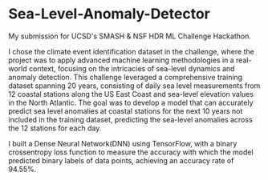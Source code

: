 # Sea-Level-Anomaly-Detector

My submission for UCSD's SMASH & NSF HDR ML Challenge Hackathon.

I chose the climate event identification dataset in the challenge, where the project was to apply advanced machine learning methodologies in a real-world context, focusing on the intricacies of sea-level dynamics and anomaly detection.
This challenge leveraged a comprehensive training dataset spanning 20 years, consisting of daily sea level measurements from 12 coastal stations along the US East Coast and sea-level elevation values in the North Atlantic. 
The goal was to develop a model that can accurately predict sea level anomalies at coastal stations for the next 10 years not included in the training dataset, predicting the sea-level anomalies across the 12 stations for each day.

I built a Dense Neural Network(DNN) using TensorFlow, with a binary crossentropy loss function to measure the accuracy with which the model predicted binary labels of data points, achieving an accuracy rate of 94.55%. 
